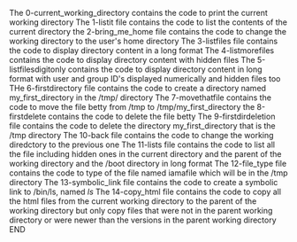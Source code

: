 The 0-current_working_directory contains the code to print the current working directory
The 1-listit file contains the code to list the contents of the current directory
the 2-bring_me_home file contains the code to change the working directory to the user's home directory
The 3-listfiles file contains the code to display directory content in a long format
The 4-listmorefiles contains the code to display directory content with hidden files
The 5-listfilesdigitonly contains the code to display directory content in long format with user and group ID's displayed numerically and hidden files too
THe 6-firstdirectory file contains the code to create a directory named my_first_directory in the /tmp/ directory
The 7-movethatfile contains the code to move the file betty from /tmp to /tmp/my_first_directory
the 8-firstdelete contains the code to delete the file betty 
The 9-firstdirdeletion file contains the code to delete the directory my_first_directory that is the /tmp directory
The 10-back file contains the code to change the working diredctory to the previous one
The 11-lists file contains the code to list all the file including hidden ones in the current directory and the parent of the working directory and the /boot directory in long format
The 12-file_type file contains the code to type of the file named iamafile which will be in the /tmp directory
The 13-symbolic_link file contains the code to create a symbolic link to /bin/ls, named _ls_
The 14-copy_html file contains the code to copy all the html files from the current working directory to the parent of the working directory  but only copy files that were not in the parent working directory or were newer than the versions in the parent working directory
END 
